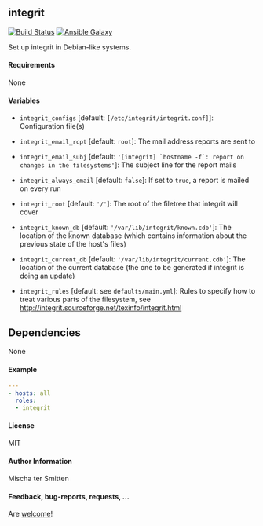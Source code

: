 ## integrit

[![Build Status](https://travis-ci.org/Oefenweb/ansible-integrit.svg?branch=master)](https://travis-ci.org/Oefenweb/ansible-integrit) [![Ansible Galaxy](http://img.shields.io/badge/ansible--galaxy-integrit-blue.svg)](https://galaxy.ansible.com/list#/roles/1673)

Set up integrit in Debian-like systems.

#### Requirements

None

#### Variables

* `integrit_configs` [default: `[/etc/integrit/integrit.conf]`]: Configuration file(s)
* `integrit_email_rcpt` [default: `root`]: The mail address reports are sent to
* `integrit_email_subj` [default: ``'[integrit] `hostname -f`: report on changes in the filesystems'``]: The subject line for the report mails
* `integrit_always_email` [default: `false`]: If set to `true`, a report is mailed on every run

* `integrit_root` [default: `'/'`]: The root of the filetree that integrit will cover
* `integrit_known_db` [default: `'/var/lib/integrit/known.cdb'`]: The location of the known database (which contains information about the previous state of the host's files)
* `integrit_current_db` [default: `'/var/lib/integrit/current.cdb'`]: The location of the current database (the one to be generated if integrit is doing an update)

* `integrit_rules` [default: see `defaults/main.yml`]: Rules to specify how to treat various parts of the filesystem, see http://integrit.sourceforge.net/texinfo/integrit.html

## Dependencies

None

#### Example

```yaml
---
- hosts: all
  roles:
  - integrit
```

#### License

MIT

#### Author Information

Mischa ter Smitten

#### Feedback, bug-reports, requests, ...

Are [welcome](https://github.com/Oefenweb/ansible-integrit/issues)!

